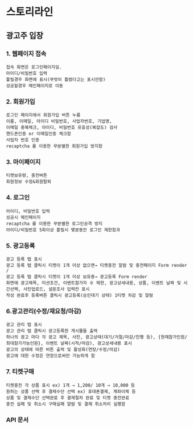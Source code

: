 # 스토리라인
## 광고주 입장
### 1. 웹페이지 접속
```
접속 화면은 로그인페이지임.
아이디/비밀번호 입력
틀릴경우 화면에 표시(무엇이 틀렸다고는 표시안함) 
성공할경우 메인페이지로 이동
```
### 2. 회원가입
```
로그인 페이지에서 회원가입 버튼 누름
이름, 이메일, 아이디 비밀번호, 사업자번호, 기업명, 
이메일 중복체크, 아이디, 비밀번호 유효성(복잡도) 검사
핸드폰인증 or 이메일인증 체크함
사업자 번호 인증
recaptcha 를 이용한 무분별한 회원가입 방지함
```
### 3. 마이페이지
```
티켓보유량, 충전버튼
회원정보 수정&회원탈퇴
```
### 4. 로그인
```
아이디, 비밀번호 입력
성공시 메인페이지
recaptcha 를 이용한 무분별한 로그인공격 방지
아이디/비밀번호 5회이상 틀릴시 몇분동안 로그인 제한함과
```
### 5. 광고등록
```
광고 등록 탭 표시
광고 등록 탭 클릭시 티켓이 1개 이상 없으면→ 티켓충전 알람 및 충전페이지 Form render /
광고 등록 탭 클릭시 티켓이 1개 이상 보유중→ 광고등록 Form render
화면에 광고제목, 미션조건, 이벤트참가자 수 제한, 광고상세내용, 상품, 이벤트 날짜 및 시간선택, 사진업로드, 설문조사 입력칸 표시
작성 완료후 등록버튼 클릭시 광고등록(승인대기 상태) 1티켓 차감 및 알람
```
### 6.광고관리(수정/재요청/마감)
```
광고 관리 탭 표시
광고 관리 탭 클릭시 광고등록한 게시물들 출력
하나의 광고 마다 각 광고 제목, 사진, 광고상태(대기/거절/마감/진행 등), {현재참가인원/최대참가가능인원}, 이벤트 날짜(시작/마감), 광고상세내용 표시
광고의 상태에 따른 버튼 출력 및 활성화(연장/수정/마감)
광고에 대한 수정은 연장으로써만 가능하게 함 	
```
### 7. 티켓구매
```
티켓충전 각 상품 표시 ex) 1개 → 1,200/ 10개 → 10,000 등
원하는 상품 선택 후 결제수단 선택 ex) 휴대폰결제, 계좌이체 등
상품 및 결제수단 선택완료 후 결제절차 완료 및 티켓 충전완료
충전 실패 및 취소시 구매실패 알람 및 결제 취소처리 실행함
```


### API 문서


